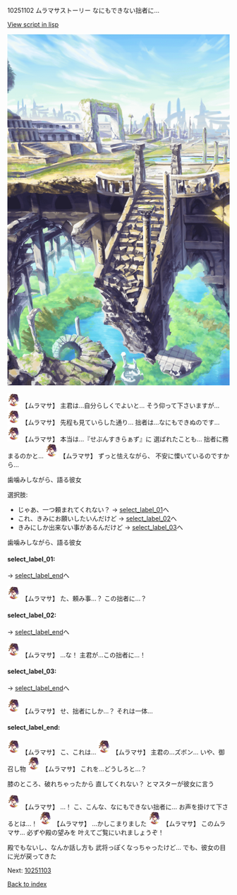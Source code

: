 10251102 ムラマサストーリー なにもできない拙者に…

[View script in lisp](../scripts/10251102.txt)

![antiquity.png](../images/backgrounds/antiquity.png)

<img src="../images/units/102511.png" alt="102511.png" height="34"/>
【ムラマサ】
主君は…自分らしくでよいと…
そう仰って下さいますが…

<img src="../images/units/102511.png" alt="102511.png" height="34"/>
【ムラマサ】
先程も見ていらした通り…
拙者は…なにもできぬのです…

<img src="../images/units/102511.png" alt="102511.png" height="34"/>
【ムラマサ】
本当は…『せぶんすきらぁず』に
選ばれたことも…
拙者に務まるのかと…

<img src="../images/units/102511.png" alt="102511.png" height="34"/>
【ムラマサ】
ずっと怯えながら、
不安に慄いているのですから…

歯噛みしながら、語る彼女

選択肢:
- じゃあ、一つ頼まれてくれない？ → [select_label_01](#select_label_01)へ
- これ、きみにお願いしたいんだけど → [select_label_02](#select_label_02)へ
- きみにしか出来ない事があるんだけど → [select_label_03](#select_label_03)へ

歯噛みしながら、語る彼女

#### select_label_01:
 → [select_label_end](#select_label_end)へ

<img src="../images/units/102511.png" alt="102511.png" height="34"/>
【ムラマサ】
た、頼み事…？
この拙者に…？

#### select_label_02:
 → [select_label_end](#select_label_end)へ

<img src="../images/units/102511.png" alt="102511.png" height="34"/>
【ムラマサ】
…な！
主君が…この拙者に…！

#### select_label_03:
 → [select_label_end](#select_label_end)へ

<img src="../images/units/102511.png" alt="102511.png" height="34"/>
【ムラマサ】
せ、拙者にしか…？
それは一体…

#### select_label_end:

<img src="../images/units/102511.png" alt="102511.png" height="34"/>
【ムラマサ】
こ、これは…

<img src="../images/units/102511.png" alt="102511.png" height="34"/>
【ムラマサ】
主君の…ズボン…
いや、御召し物

<img src="../images/units/102511.png" alt="102511.png" height="34"/>
【ムラマサ】
これを…どうしろと…？

膝のところ、破れちゃったから
直してくれない？
とマスターが彼女に言う

<img src="../images/units/102511.png" alt="102511.png" height="34"/>
【ムラマサ】
…！
こ、こんな、なにもできない拙者に…
お声を掛けて下さるとは…！

<img src="../images/units/102511.png" alt="102511.png" height="34"/>
【ムラマサ】
…かしこまりました

<img src="../images/units/102511.png" alt="102511.png" height="34"/>
【ムラマサ】
このムラマサ…
必ずや殿の望みを
叶えてご覧にいれましょうぞ！

殿でもないし、なんか話し方も
武将っぽくなっちゃったけど…
でも、彼女の目に光が戻ってきた

Next: [10251103](10251103.md)

[Back to index](index.md)
